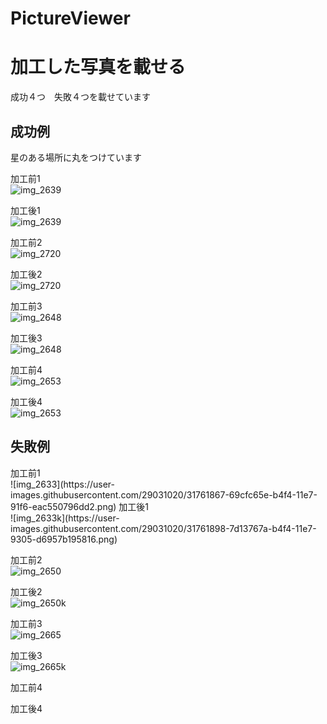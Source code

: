 # PictureViewer

<h1>加工した写真を載せる</h1>

成功４つ　失敗４つを載せています

<h2>成功例</h2>
星のある場所に丸をつけています
 
加工前1<BR>
 ![img_2639](https://user-images.githubusercontent.com/29031020/31760803-db225aaa-b4f0-11e7-8700-9f31d67b1bd4.JPG)

加工後1<BR>
 ![img_2639](https://user-images.githubusercontent.com/29031020/31760838-fb73b88a-b4f0-11e7-8e09-0712ec37df9d.png)


加工前2<BR>
 ![img_2720](https://user-images.githubusercontent.com/29031020/31761042-9a5b28f2-b4f1-11e7-978f-198aff742309.JPG)
  
加工後2<BR>
 ![img_2720](https://user-images.githubusercontent.com/29031020/31761014-7d27f99a-b4f1-11e7-8348-f752540f29bc.png)


加工前3<BR>
 ![img_2648](https://user-images.githubusercontent.com/29031020/31761195-1d92b1ae-b4f2-11e7-9245-294ffdd295ec.JPG)
  
加工後3<BR>
 ![img_2648](https://user-images.githubusercontent.com/29031020/31761162-02db07ee-b4f2-11e7-8214-193d5b091e27.png)
 
 加工前4<BR>
 ![img_2653](https://user-images.githubusercontent.com/29031020/31761350-84ea58ca-b4f2-11e7-916f-001172de10ce.JPG)
  
加工後4<BR>
 ![img_2653](https://user-images.githubusercontent.com/29031020/31761289-5bd232c8-b4f2-11e7-9956-8a67ad3514aa.png)


<h2>失敗例</h2>
加工前1<BR>
 ![img_2633](https://user-images.githubusercontent.com/29031020/31761867-69cfc65e-b4f4-11e7-91f6-eac550796dd2.png)
加工後1<BR>
 ![img_2633k](https://user-images.githubusercontent.com/29031020/31761898-7d13767a-b4f4-11e7-9305-d6957b195816.png)

加工前2<BR>
 ![img_2650](https://user-images.githubusercontent.com/29031020/31761973-c2ad889c-b4f4-11e7-82be-aee3d3368604.png)
  
加工後2<BR>
 ![img_2650k](https://user-images.githubusercontent.com/29031020/31761991-d0d455a4-b4f4-11e7-974c-afc5592a8f4d.png)

 
加工前3<BR>
 ![img_2665](https://user-images.githubusercontent.com/29031020/31762172-55dc9ab8-b4f5-11e7-84e5-0b8adb6c32d6.png)
  
加工後3<BR>
 ![img_2665k](https://user-images.githubusercontent.com/29031020/31762210-726a027e-b4f5-11e7-8a4d-57454fca4a2c.png)
 
 加工前4<BR>
 
  
加工後4<BR>
 
